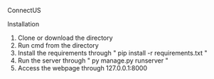ConnectUS 

Installation

1. Clone or download the directory
2. Run cmd from the directory
3. Install the requirements through " pip install -r requirements.txt "
4. Run the server through " py manage.py runserver "
5. Access the webpage through 127.0.0.1:8000